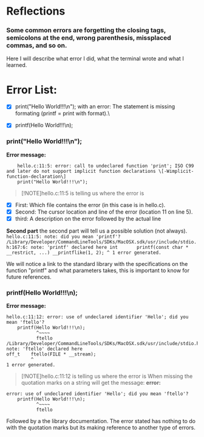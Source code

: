 # Reflections

### Some common errors are forgetting the closing tags, semicolons at the end, wrong parenthesis, missplaced commas, and so on. 

Here I will describe what error I did, what the terminal wrote and what I learned.


# Error List: 
- [x] print("Hello World!!!\n"); with an error: 
The statement is missing formating (printf = print with format).\
- [x] printf(Hello World!!!\n);

    
### print("Hello World!!!\n");
**Error message:**
```    
    hello.c:11:5: error: call to undeclared function 'print'; ISO C99 and later do not support implicit function declarations \[-Wimplicit-function-declaration\]
    print("Hello World!!!\n");
```
>[!NOTE]hello.c:11:5 is telling us where the error is
- [x] First: Which file contains the error (in this case is in hello.c).
- [x] Second: The cursor location and line of the error (location 11 on line 5).
- [x] third: A description on the error followed by the actual line

**Second part**
    the second part will tell us a possible solution (not always).
    ```hello.c:11:5: note: did you mean 'printf'?
        /Library/Developer/CommandLineTools/SDKs/MacOSX.sdk/usr/include/stdio.h:167:6: note: 'printf' declared here
int      
        printf(const char * __restrict, ...) __printflike(1, 2);
         ^
1 error generated.```

We will notice a link to the standard library with the specifications on the function "printf" and what parameters takes, this is important to know for future references. 


### printf(Hello World!!!\n);
**Error message:**
```
hello.c:11:12: error: use of undeclared identifier 'Hello'; did you mean 'ftello'?
    printf(Hello World!!!\n);
           ^~~~~
           ftello
/Library/Developer/CommandLineTools/SDKs/MacOSX.sdk/usr/include/stdio.h:331:8: note: 'ftello' declared here
off_t    ftello(FILE * __stream);
         ^
1 error generated.
```
>[!NOTE]hello.c:11:12 is telling us where the error is
When missing the quotation marks on a string will get the message:
**error:**
```
error: use of undeclared identifier 'Hello'; did you mean 'ftello'?
    printf(Hello World!!!\n);
           ^~~~~
           ftello
```
Followed by a the library documentation. 
The error stated has nothing to do with the quotation marks but its making reference to another type of errors. 


